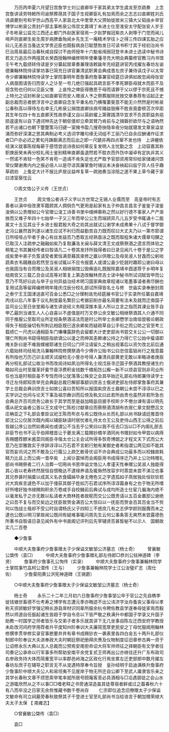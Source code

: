 <!-- { "loadSidebar": true } -->
　　万历丙申夏六月望日宫詹学士刘公直卿卒于家其弟太学生虞龙至京疏奏　上念宫詹讲读劳特敕所司谕祭葬荫其子国子生视卿臣礼有加焉而余之志志曰直卿姓刘氏讳虞夔别号和宇世山西高平人家县北太中里曾大父赟始徙居米三镇大父韬由乡举官博学以彬泉公贵封户部主事彬泉公伟崇文嘉靖丁未进士仕至淮安太守配张安人岁壬子冬彬泉公监兑江西还止都门外赵医家宿焉一夕赵梦峩冠紫衣人剥啄于门觉而闻儿啼声则直卿生矣生周岁病脾垂殆闻乡先生王一庵精术学往卜之得三传四课玄胎之应曰儿无恙且当蚤达文学贵近臣也既髫病良巳聪慧勃发日可读书积寸其于经初治尚书巳治周易最后治春秋咸自探讨不由师授年十六魁省闱弱冠登辛未进士选读中秘书诗若文力追古作两擅其长癸酉授翰林编修明年使秦藩寻充大明会典纂修官教习内书馆壬午考九载绩转侍读是岁分纂起居章奏兼理诰敕踰年充经筵讲官丙戌擢左春坊左谕德兼翰林院侍读掌坊事巳简充日讲官兼清武职黄会典成晋左庶子兼侍读戊子以太常寺少卿兼翰林院侍读学士掌院事明年晋詹事府詹事兼官经筵日讲俱如故忽闻母张安人病亟图请告归而安人之讣至一号几绝巳强起具疏言臣不孝死罪臣母就木而臣不及视含殓也归何以见臣父惟　上哀怜之俾臣得徼恩于母而请罪于父以僇于宗死且不憾　上特允之诏封彬泉公如直卿官而安人赠淑人予之祭葬服除抚按交章奏荐有诏起正史副总裁而忌者摭浮言中之直卿自念生平重名检乃横罹萋斐意不能无介然然是时彬泉公春秋高以得侍左右幸无几彬泉公捐馆直卿扶病号踊益毁瘠不胜丧竟委顿苫次卒距其生年仅四十有五直卿天性故恭谨又自以英龄擢上第骤践清华宜求不负其职益务挹损逡逡有以自下遇诃林先达于朝伛偻却立牵其臂乃肯前与之揖磬折欲尽与之语吶然若不出诸口也朝下蹩蹩策马归键一室摊书盈几搜奇抉隐率夜分始就寝发文章泉溢坌涌而弥好深湛之思其典制必考义选词字雕句琢无词组不工丽乃巳自余应酬诸作征求者□户亦必迟之累旬月踌蹰满志而后出之即一尺蹏非再四点窜不发也侍　上讲幄依经演义就事陈规每蕲于感悟尝说诗夜如何章反复发明人主忧勤之念　上动容嘉其称职庚辰癸未再分校礼闱士鉴别精审直卿虽退然若不胜衣而外饬中凝卓有定执非其义一然诺不肯轻一色笑不肯苟一造谒不肯失足也尤严取予官邸资用常仰给家储诸问馈常仪槩谢弗内内之报必倍人以是尽谅其廉掌詹时储议未决奋袂起曰兹宁异人任乎趣草疏劝　上蚤定大计不报比庐居议益哗复草一疏驰奏当涂阻之遂不果上草今藏于家曰漆室葵忱云 

　　○周文恪公子义传（王世贞） 

　　王世贞 
　　周文恪公者讳子义字以方世常之无锡人业儒而至　高皇帝时有志善者以滇中役改隶军籍顾其人倜倘负气更用是起家有五子仲昌言昌言子鉴鉴子浚鉴浚俱以公贵赠如公今官赠公浚工诗善书里中缙绅慕称之然以好行德不事家人产产渐挫而又难子年四十七始举一子又三年而举公公生而端颕异凡儿五岁受书辄诵十二能属文十五见其业于乡进士殷君殷大奇之劝其出就试公谢学未成弗果十八试于督学御史冯公襄然首列遂以诸生应试不利归而益勤苦自力既而叹曰大丈夫乃以一第市耶谓日所哑哑占毕者于身心有丝发益否乃悉取五经熟亟泳之既而取程朱诸大儒章句醳之巳取汉人注疏参之融融如矣乃复取濂洛关闽与薛文清王文成蔡祭酒之遗言而体验之稍笔之书其翼经传者曰彀语凡二十卷其发抒所独得者曰日录见闻凡十卷于是公之学成矣里中弟子负笈请受者累恒满至藉其束修之赢以供赠公及母吴淑人甘毳而公躬啖蔬素衣韦蹑屩自若然至当省试辄以不应令报罢人或谓公盍少贬就时趣耶公谢曰母以也我固当有合而赠公及吴淑人相继捐馆公毁瘠逾礼既服除嘉靖辛酉遂荐于乡明年复绌南宫又三载乙丑会试高等对策复上第选改翰林庶吉士读中秘书所试词赋皆甲而公意乃不笃好曰此与举子业何异益治经术明习国家典故章程诸以笔墨事请者弗尽酬也复用试高等留拜编修明年隆庆戊辰分校礼部试所得皆名士与修　世庙实录奉册封周之泰宁王王国津送直可百金公悉□之分理制诰充经筵展书官公于实录所任纂自嘉靖丙戌以后八年事于议礼制度最名繁巨公考据前削亦最名简要有法未及就而迁南国子监司业公至日坐堂厢与诸生讲说经义务精深推本圣人所以立言之指而其课业皆手自甲乙最剀当诸生人人心自喜以不虗值是时万文恭公余文敏公相继祭酒其人介通不同同于推服公至取司业所定规条祭酒洁法而是时公所举士余卿懋学治南垣尝极论朝政得失于相臣操切有所刺讥相臣既巳逐余卿矣而疑疏草自公手衔之而公昉之官至考三载绩亡一尺虎以通相臣车门嗛嗛露辞色会留都大计吏吏部尚书尝交关公公一切御以理亡所狥尚书窥得相臣指欲谪公以逢之而伸其恚赖诸公持之力得亡它公始中蜚语即掩关卧曰是不难我幞被耶诸生日伺公门环泣请留久之稍出视事后以资欠改北前后通六载始转司经局洗马兼翰林院修撰祭酒今少傅许公贻书公曰忠信蛮貊尚行之哉意葢有所指也万历己卯主顺天试禔检无小訾亦号得人兼清兵部黄吏无敢以率略进者庚辰再分校礼部试公故治书而改阅诗如夙治所得名士视戊辰寻迁国子祭酒其教授诸生约略如司业时至厘革奸槖节啬浮费积金钱数千缗拓饬公廨一新不以烦县官则非司业所任也当是时相臣虽不专忮而待公犹落落公殊安之会其卒始迁礼部右侍郎兼侍读学士寻迁左侍郎知贡举充会典副总裁巳解部事颛训庶吉士俄进吏部左侍郎掌詹事府其兼学士总裁会典训庶吉士如故公喜曰吾知所以报国矣庶吉士晨朝公未尝不谆谆以巳之实学训之也间与论天下事及祖宗彝训而后傍及秇文曰此若所由贵也虽然非若所急也会典总齐百司庶务公故长于其学而至是益加精毖目披手校昕夕不倦台谏有请以明先儒从祀文庙者公首以王文成守仁陈检讨献章应而蔡祭酒清胡布衣居仁章文懿懋吕文庄柟亚之下礼部会羣臣议祀王陈而布衣与焉公既侍从长而礼部以尚书缺请廷推首侍郎沈公公仅居次既内阁以辅臣缺请时居忧者礼侍太仓王公及吏侍山西王公得之前后皆越公序公泊然如弗闻也或谓公不当去乎公笑曰以我不任去□当以□不内阁礼部去非臣节也书不云乎伯拜稽首让于夔龙满三载赐钞缗羊酒同尚书赠封如令甲尝以病痔告赐醴荐醪米酱菜同阁臣寻偕太仓公主会试所得多恢奇博朗之才程文天下式而公大意乃在崇雅敦实于序辞谆谆以万石君不言躬行勉有某御史者希指谓公两见抑不能其官而妄讯诃之然不敢及公行履公上疏乞骸骨优诏不许会典成公功最多而以校雠故耗精力比且上而公病一昔卒矣　上闻讣震悼而会阁臣用书成得序迁乃并上公功特赠礼部尚书赐祭者二行人治葬一切用尚书恩申谥文恪公人孝谨天性奉赠公吴淑人独能得其心皆以老寿终然居恒自恨晚达不逮禄养语及辄愀然改容岁时蒸尝未尝不涕泣也事其兄恭甚时捐槖以成其义名衣食孀姊毕身无倦色又之字遗孤如子燕居独处恒钦钦若对大宾疾言遽色不以加于儓获其御子姓如万石君试序所谆谆葢身有之也于物无所嗜好所嗜好独书禄赐购积余万卷咸手自校雠前后典试与成均所造士仕宦几徧海内绝不以毫发私于之亦无敢以私请者大商林姓者故昵而交公公既贵请以五百金置邸公谢绝之曰吾不复与而交矣边之抚臣致贺金满百公大惊曰以一抚臣而贺金百其百金当不赀何以饱战士哉却不受公时自谓杨氏父子四知三不惑庶几有之志伊学颜则服膺而未之逮也公既以明习掌故闻公既间有疑难事辄问周先生云何公事条答无爽然未尝露德色所著书自彀语日录见闻外有中书直阁记评列后先宰辅贤否甚晳秘不以示人　国朝故实几二百卷 

　　◆少詹事 

　　中顺大夫詹事府少詹事赠太子少保谥文敏邹公济墓志（杨士奇） 
　　曾襄敏公棨传（袁□） 
　　中顺大夫詹事府少詹事赠礼部左侍郎□恭刘公铉神道碑（李贤） 
　　詹事府少詹事孔公恂传（实录） 
　　中顺大夫詹事府少詹事兼翰林院学士掌院事竹嵓柯公潜传（王与） 
　　少詹事兼翰林院学士江公汝璧圹志（周仕佐） 
　　少詹葵阳黄公洪宪神道碑（王锡爵） 

　　○中顺大夫詹事府少詹事赠太子少保谥文敏邹公济墓志（杨士奇） 

　　杨士奇 
　　永乐二十二年三月初六日詹事府少詹事邹公卒于官公之先自檇李徙钱塘世畜德不仕考寿之博学有志遭元季亦晦迹不出公讳济字汝舟蚤丧父事母以孝称天资颕敏好学强记稍长游县庠材识同辈所服余杭令聘佐教县学遂奉母徙家焉而毅然以师道自任振起诸生皆趋于学自令丞以下皆严敬之秩满升中都国子学录又升国子助教一时国学之师者皆乐与交弟子者多乐就其讲下无几坐事自陈左迁西安府学教授未赴改河间府学用荐者升平度知州阶奉训大夫廉简宽厚吏民安之丁母忧服阕用翰林修撰李贯举修实录官事摭要井井有章书成赐钞衣一袭表里各四白金五十两升礼部仪制郎中阶奉议大夫进奉政大夫时朝廷祭祀册拜庆赉及仪物制度征旧章参古典一资于公诏修永乐大典以五人总裁而公预焉安南拒命诏大将军帅师征之择朝臣有文学者往司奏记公承命以行军事多所帮助安南平余党复贰王师再出公亦继往还升广东布政司右参政务持大体而简重宽平以率郡邑岭海之区政化行焉坐累左迁吏部郎中数月擢左春坊左庶子在辅导之职言无不从宠遇特厚奉令旨授　皇孙经明于启迪满秩升詹事府少詹事阶中顺大夫公人和易坦夷不见崖岸于物无所迕自公卿下至武人庸隶皆乐亲之其学长春秋文章不烦思索举笔率就所居号颐庵客至必具酒相与□冾遇朋徒之会山水之游辄欣然从之不以事□□嗜老释之书旁通深造虽其徒尊宿者鲜或过之葢春秋六十有八而卒没之日家无余赀惟藏书数千卷尚存 
　　仁宗即位追念旧僚赠太子少保谥文敏命有司立祠墓旁春秋致祭其子干登进士官至礼部尚书当给诰言于朝加赠荣禄大夫太子太保 【 南雍志】 

　　○曾襄敏公棨传（袁□） 

　　袁□ 

